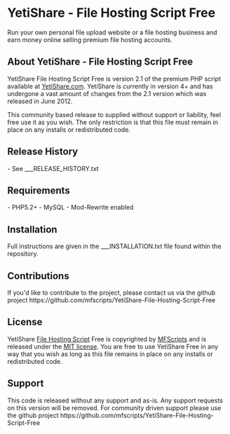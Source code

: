 <h1>YetiShare - File Hosting Script Free</h1>

Run your own personal file upload website or a file hosting business and earn money online selling premium file hosting accounts.

<h2>About YetiShare - File Hosting Script Free</h2>
YetiShare File Hosting Script Free is version 2.1 of the premium PHP script available at <a href="http://yetishare.com/">YetiShare.com</a>. YetiShare is currently in version 4+ and has undergone a vast amount of changes from the 2.1 version which was released in June 2012.

This community based release to supplied without support or liability, feel free use it as you wish. The only restriction is that this file must remain in place on any installs or redistributed code.

<h2>Release History</h2>
- See ___RELEASE_HISTORY.txt

<h2>Requirements</h2>
- PHP5.2+
- MySQL
- Mod-Rewrite enabled

<h2>Installation</h2>
Full instructions are given in the ___INSTALLATION.txt file found within the repository.

<h2>Contributions</h2>
If you'd like to contribute to the project, please contact us via the github project https://github.com/mfscripts/YetiShare-File-Hosting-Script-Free

<h2>License</h2>
YetiShare <a href="http://yetishare.com/">File Hosting Script</a> Free is copyrighted by <a href="http://mfscripts.com/">MFScripts</a> and is released under the <a href="http://opensource.org/licenses/MIT">MIT license</a>. You are free to use YetiShare Free in any way that you wish as long as this file remains in place on any installs or redistributed code.

<h2>Support</h2>
This code is released without any support and as-is. Any support requests on this version will be removed. For community driven support please use the github project https://github.com/mfscripts/YetiShare-File-Hosting-Script-Free

